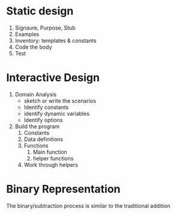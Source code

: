 # Static design 

1. Signaure, Purpose, Stub
2. Examples
3. Inventory: templates & constants
4. Code the body
5. Test

# Interactive  Design

1. Domain Analysis
    - sketch or write the scenarios
    - Identify constants
    - identify dynamic variables
    - Identify options
2. Build the program
    1. Constants
    2. Data definitions
    3. Functions
        1. Main function
        2. helper functions
    4. Work through helpers

# Binary Representation

The binary/subtraction process is similar to the traditional addition 